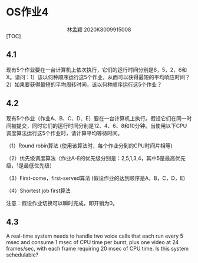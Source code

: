 # OS作业4
<center>
    林孟颖 2020K8009915008
</center>
[TOC]

## 4.1

 现有5个作业要在一台计算机上依次执行，它们的运行时间分别是8，5，2，6和X。请问：1）该以何种顺序运行这5个作业，从而可以获得最短的平均响应时间？2）如果要获得最短的平均周转时间，该以何种顺序运行这5个作业？

 

 

## 4.2 

现有5个作业（作业A、B、C、D、E）要在一台计算机上执行。假设它们在同一时间被提交，同时它们的运行时间分别是12、4、6、8和10分钟。当使用以下CPU调度算法运行这5个作业时，请计算平均等待时间。

（1）Round robin算法 (使用该算法时，每个作业分到的CPU时间片相等)

（2）优先级调度算法（作业A-E的优先级分别是：2,5,1,3,4，其中5是最高优先级，1是最低优先级）

（3）First-come，first-served算法 (假设作业的达到顺序是A，B，C，D，E)

（4）Shortest job first算法

注意：假设作业切换可以瞬时完成，即开销为0。

 

 

## 4.3 

A real-time system needs to handle two voice calls that each run every 5 msec and consume 1 msec of CPU time per burst, plus one video at 24 frames/sec, with each frame requiring 20 msec of CPU time. Is this system schedulable?
